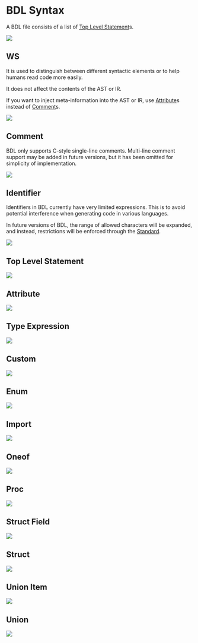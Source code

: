 # BDL Syntax

A BDL file consists of a list of [Top Level Statement](#top-level-statement)s.

![](./syntax-diagrams/out/bdl.svg)

## WS

It is used to distinguish between different syntactic elements or to help humans read code more easily.

It does not affect the contents of the AST or IR.

If you want to inject meta-information into the AST or IR, use [Attribute](#attribute)s instead of [Comment](#comment)s.

![](./syntax-diagrams/out/ws.svg)

## Comment

BDL only supports C-style single-line comments.
Multi-line comment support may be added in future versions, but it has been omitted for simplicity of implementation.

![](./syntax-diagrams/out/comment.svg)

## Identifier

Identifiers in BDL currently have very limited expressions.
This is to avoid potential interference when generating code in various languages.

In future versions of BDL, the range of allowed characters will be expanded, and instead, restrictions will be enforced through the [Standard](./TODO).

![](./syntax-diagrams/out/identifier.svg)

## Top Level Statement

![](./syntax-diagrams/out/top-level-statement.svg)

## Attribute

![](./syntax-diagrams/out/attribute.svg)

## Type Expression

![](./syntax-diagrams/out/type-expression.svg)

## Custom

![](./syntax-diagrams/out/custom.svg)

## Enum

![](./syntax-diagrams/out/enum.svg)

## Import

![](./syntax-diagrams/out/import.svg)

## Oneof

![](./syntax-diagrams/out/oneof.svg)

## Proc

![](./syntax-diagrams/out/proc.svg)

## Struct Field

![](./syntax-diagrams/out/struct-field.svg)

## Struct

![](./syntax-diagrams/out/struct.svg)

## Union Item

![](./syntax-diagrams/out/union-item.svg)

## Union

![](./syntax-diagrams/out/union.svg)
